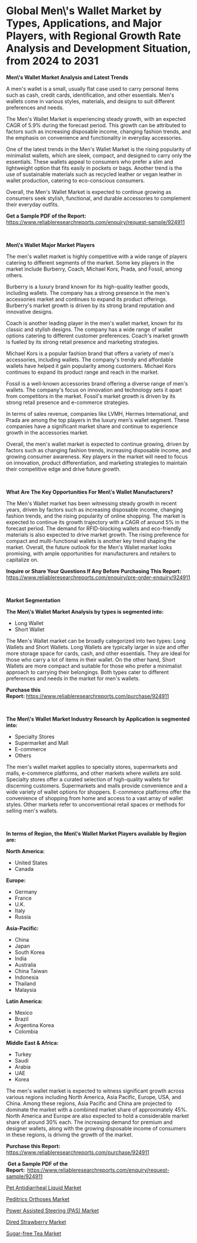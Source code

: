 <p><h1>Global Men\'s Wallet Market by Types, Applications, and Major Players, with Regional Growth Rate Analysis and Development Situation, from 2024 to 2031</h1></p><p><strong>Men\'s Wallet Market Analysis and Latest Trends</strong></p>
<p><p>A men's wallet is a small, usually flat case used to carry personal items such as cash, credit cards, identification, and other essentials. Men's wallets come in various styles, materials, and designs to suit different preferences and needs.</p><p>The Men's Wallet Market is experiencing steady growth, with an expected CAGR of 5.9% during the forecast period. This growth can be attributed to factors such as increasing disposable income, changing fashion trends, and the emphasis on convenience and functionality in everyday accessories. </p><p>One of the latest trends in the Men's Wallet Market is the rising popularity of minimalist wallets, which are sleek, compact, and designed to carry only the essentials. These wallets appeal to consumers who prefer a slim and lightweight option that fits easily in pockets or bags. Another trend is the use of sustainable materials such as recycled leather or vegan leather in wallet production, catering to eco-conscious consumers.</p><p>Overall, the Men's Wallet Market is expected to continue growing as consumers seek stylish, functional, and durable accessories to complement their everyday outfits.</p></p>
<p><strong>Get a Sample PDF of the Report:&nbsp;</strong> <a href="https://www.reliableresearchreports.com/enquiry/request-sample/924911">https://www.reliableresearchreports.com/enquiry/request-sample/924911</a></p>
<p>&nbsp;</p>
<p><strong>Men\'s Wallet Major Market Players</strong></p>
<p><p>The men's wallet market is highly competitive with a wide range of players catering to different segments of the market. Some key players in the market include Burberry, Coach, Michael Kors, Prada, and Fossil, among others.</p><p>Burberry is a luxury brand known for its high-quality leather goods, including wallets. The company has a strong presence in the men's accessories market and continues to expand its product offerings. Burberry's market growth is driven by its strong brand reputation and innovative designs.</p><p>Coach is another leading player in the men's wallet market, known for its classic and stylish designs. The company has a wide range of wallet options catering to different customer preferences. Coach's market growth is fueled by its strong retail presence and marketing strategies.</p><p>Michael Kors is a popular fashion brand that offers a variety of men's accessories, including wallets. The company's trendy and affordable wallets have helped it gain popularity among customers. Michael Kors continues to expand its product range and reach in the market.</p><p>Fossil is a well-known accessories brand offering a diverse range of men's wallets. The company's focus on innovation and technology sets it apart from competitors in the market. Fossil's market growth is driven by its strong retail presence and e-commerce strategies.</p><p>In terms of sales revenue, companies like LVMH, Hermes International, and Prada are among the top players in the luxury men's wallet segment. These companies have a significant market share and continue to experience growth in the accessories market.</p><p>Overall, the men's wallet market is expected to continue growing, driven by factors such as changing fashion trends, increasing disposable income, and growing consumer awareness. Key players in the market will need to focus on innovation, product differentiation, and marketing strategies to maintain their competitive edge and drive future growth.</p></p>
<p>&nbsp;</p>
<p><strong>What Are The Key Opportunities For Men\'s Wallet Manufacturers?</strong></p>
<p><p>The Men's Wallet market has been witnessing steady growth in recent years, driven by factors such as increasing disposable income, changing fashion trends, and the rising popularity of online shopping. The market is expected to continue its growth trajectory with a CAGR of around 5% in the forecast period. The demand for RFID-blocking wallets and eco-friendly materials is also expected to drive market growth. The rising preference for compact and multi-functional wallets is another key trend shaping the market. Overall, the future outlook for the Men's Wallet market looks promising, with ample opportunities for manufacturers and retailers to capitalize on.</p></p>
<p><strong>Inquire or Share Your Questions If Any Before Purchasing This Report:</strong> <a href="https://www.reliableresearchreports.com/enquiry/pre-order-enquiry/924911">https://www.reliableresearchreports.com/enquiry/pre-order-enquiry/924911</a></p>
<p>&nbsp;</p>
<p><strong>Market Segmentation</strong></p>
<p><strong>The Men\'s Wallet Market Analysis by types is segmented into:</strong></p>
<p><ul><li>Long Wallet</li><li>Short Wallet</li></ul></p>
<p><p>The Men's Wallet market can be broadly categorized into two types: Long Wallets and Short Wallets. Long Wallets are typically larger in size and offer more storage space for cards, cash, and other essentials. They are ideal for those who carry a lot of items in their wallet. On the other hand, Short Wallets are more compact and suitable for those who prefer a minimalist approach to carrying their belongings. Both types cater to different preferences and needs in the market for men's wallets.</p></p>
<p><strong>Purchase this Report:&nbsp;</strong><a href="https://www.reliableresearchreports.com/purchase/924911">https://www.reliableresearchreports.com/purchase/924911</a></p>
<p>&nbsp;</p>
<p><strong>The Men\'s Wallet Market Industry Research by Application is segmented into:</strong></p>
<p><ul><li>Specialty Stores</li><li>Supermarket and Mall</li><li>E-commerce</li><li>Others</li></ul></p>
<p><p>The men's wallet market applies to specialty stores, supermarkets and malls, e-commerce platforms, and other markets where wallets are sold. Specialty stores offer a curated selection of high-quality wallets for discerning customers. Supermarkets and malls provide convenience and a wide variety of wallet options for shoppers. E-commerce platforms offer the convenience of shopping from home and access to a vast array of wallet styles. Other markets refer to unconventional retail spaces or methods for selling men's wallets.</p></p>
<p>&nbsp;</p>
<p><strong>In terms of Region, the Men\'s Wallet Market Players available by Region are:</strong></p>
<p>
    <p> <strong> North America: </strong>
        <ul>
            <li>United States</li>
            <li>Canada</li>
        </ul>
        </p> 
    <p> <strong> Europe: </strong>
        <ul>
            <li>Germany</li>
            <li>France</li>
            <li>U.K.</li>
            <li>Italy</li>
            <li>Russia</li>
        </ul>
        </p> 
    <p> <strong> Asia-Pacific: </strong>
        <ul>
            <li>China</li>
            <li>Japan</li>
            <li>South Korea</li>
            <li>India</li>
            <li>Australia</li>
            <li>China Taiwan</li>
            <li>Indonesia</li>
            <li>Thailand</li>
            <li>Malaysia</li>
        </ul>
        </p> 
    <p> <strong> Latin America: </strong>
        <ul>
            <li>Mexico</li>
            <li>Brazil</li>
            <li>Argentina Korea</li>
            <li>Colombia</li>
        </ul>
        </p> 
    <p> <strong> Middle East & Africa: </strong>
        <ul>
            <li>Turkey</li>
            <li>Saudi</li>
            <li>Arabia</li>
            <li>UAE</li>
            <li>Korea</li>
        </ul>
    </p>
    </p>
<p><p>The men's wallet market is expected to witness significant growth across various regions including North America, Asia Pacific, Europe, USA, and China. Among these regions, Asia Pacific and China are projected to dominate the market with a combined market share of approximately 45%. North America and Europe are also expected to hold a considerable market share of around 30% each. The increasing demand for premium and designer wallets, along with the growing disposable income of consumers in these regions, is driving the growth of the market.</p></p>
<p><strong>Purchase this Report: </strong><a href="https://www.reliableresearchreports.com/purchase/924911">https://www.reliableresearchreports.com/purchase/924911</a></p>
<p>&nbsp;<strong>Get a Sample PDF of the Report:&nbsp;&nbsp;</strong><a href="https://www.reliableresearchreports.com/enquiry/request-sample/924911">https://www.reliableresearchreports.com/enquiry/request-sample/924911</a></p>
<p><strong></strong></p>
<p><p><a href="https://github.com/abdelrhmankishk22/Market-Research-Report-List-3/blob/main/pet-antidiarrheal-liquid-market.md">Pet Antidiarrheal Liquid Market</a></p><p><a href="https://issuu.com/reportprime-2/docs/peditrics-orthoses-market-size-2030.pptx">Peditrics Orthoses Market</a></p><p><a href="https://issuu.com/reportprime-2/docs/power-assisted-steering-pas-market-size-2030.pptx">Power Assisted Steering (PAS) Market</a></p><p><a href="https://github.com/bracarafogo/Market-Research-Report-List-2/blob/main/dired-strawberry-market.md">Dired Strawberry Market</a></p><p><a href="https://github.com/joannagoyvaerts/Market-Research-Report-List-1/blob/main/sugar-free-tea-market.md">Sugar-free Tea Market</a></p></p>
